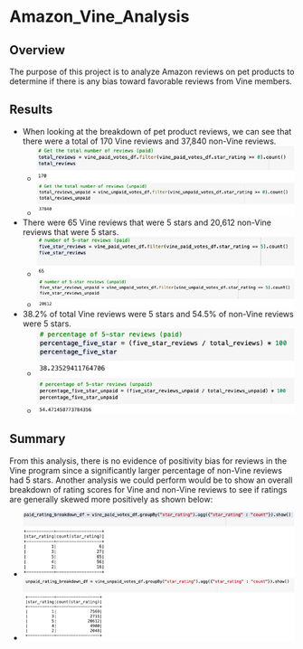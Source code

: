 # Amazon_Vine_Analysis

## Overview
The purpose of this project is to analyze Amazon reviews on pet products to determine if there is any bias toward favorable reviews from Vine members.

## Results
   - When looking at the breakdown of pet product reviews, we can see that there were a total of 170 Vine reviews and 37,840 non-Vine reviews. 
     - ![](Resources/total_paid.png)
     - ![](Resources/total_unpaid.png)
   - There were 65 Vine reviews that were 5 stars and 20,612 non-Vine reviews that were 5 stars. 
     - ![](Resources/5_star_paid.png)
     - ![](Resources/5_star_unpaid.png)
   - 38.2% of total Vine reviews were 5 stars and 54.5% of non-Vine reviews were 5 stars. 
     - ![](Resources/percentage_paid.png)
     - ![](Resources/percentage_unpaid.png) 

## Summary
From this analysis, there is no evidence of positivity bias for reviews in the Vine program since a significantly larger percentage of non-Vine reviews had 5 stars. Another analysis we could perform would be to show an overall breakdown of rating scores for Vine and non-Vine reviews to see if ratings are generally skewed more positively as shown below: 
   - ![](Resources/paid_breakdown.png)
   - ![](Resources/unpaid_breakdown.png)


